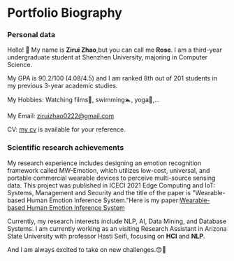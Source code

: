 # Portfolio Biography
### Personal data

Hello! 👋  My name is **Zirui Zhao**,but you can call me **Rose**. I am a third-year undergraduate student at Shenzhen University, majoring in Computer Science.

My GPA is 90.2/100 (4.08/4.5) and I am ranked 8th out of 201 students in my previous 3-year academic studies.

My Hobbies: Watching films🎦, swimming🏊, yoga🧘,...

My Email: ziruizhao0222@gmail.com

CV: [my cv](https://zzr22222.github.io/ZiruiZhao_CV_final.pdf) is available for your reference.
### Scientific research achievements

My research experience includes designing an emotion recognition framework called MW-Emotion, which utilizes low-cost, universal, and portable commercial wearable devices to perceive multi-source sensing data. This project was published in ICECI 2021 Edge Computing and IoT: Systems, Management and Security and the title of the paper is "Wearable-based Human Emotion Inference System."Here is my paper:[Wearable-based Human Emotion Inference System](https://link.springer.com/chapter/10.1007/978-3-031-04231-7_12)

Currently, my research interests include NLP, AI, Data Mining, and Database Systems. I am currently working as an visiting Research Assistant in Arizona State University with professor Hasti Seifi, focusing on **HCI** and **NLP**.

And I am always excited to take on new challenges.😊🥳

